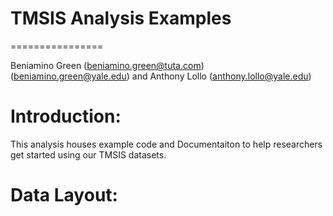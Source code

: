 # TMSIS Analysis Examples 
================

Beniamino Green (<beniamino.green@tuta.com>) (<beniamino.green@yale.edu>) and Anthony Lollo
(<anthony.lollo@yale.edu>)

# Introduction: 

This analysis houses example code and Documentaiton to help researchers get
started using our TMSIS datasets. 

# Data Layout: 
